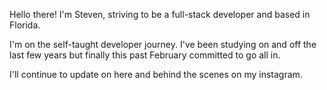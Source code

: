 Hello there!
I'm Steven, striving to be a full-stack developer and based in Florida.

I'm on the self-taught developer journey. I've been  studying on and off the last few years but finally this past February committed to go all in.

I'll continue to update on here and behind the scenes on my instagram. 
